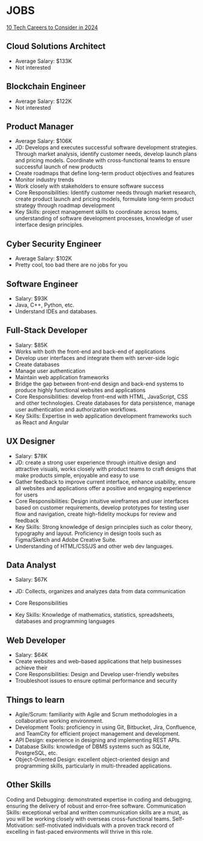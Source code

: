 # JOBS

[10 Tech Careers to Consider in 2024](https://www.youtube.com/watch?v=qSonNq1zHbM)

## Cloud Solutions Architect

- Average Salary: $133K
- Not interested

## Blockchain Engineer

- Average Salary: $122K
- Not interested

## Product Manager

- Average Salary: $106K
- JD: Develops and executes successful software development strategies. Through market analysis, identify customer needs, develop launch plans and pricing models. Coordinate with cross-functional teams to ensure successful launch of new products
- Create roadmaps that define long-term product objectives and features
- Monitor industry trends
- Work closely with stakeholders to ensure software success
- Core Responsibilities: Identify customer needs through market research, create product launch and pricing models, formulate long-term product strategy through roadmap development
- Key Skills: project management skills to coordinate across teams, understanding of software development processes, knowledge of user interface design principles.

## Cyber Security Engineer

- Average Salary: $102K
- Pretty cool, too bad there are no jobs for you

## Software Engineer

- Salary: $93K
- Java, C++, Python, etc.
- Understand IDEs and databases.

## Full-Stack Developer

- Salary: $85K
- Works with both the front-end and back-end of applications
- Develop user interfaces and integrate them with server-side logic
- Create databases
- Manage user authentication
- Maintain web application frameworks
- Bridge the gap between front-end design and back-end systems to produce highly functional websites and applications
- Core Responsibilities: develop front-end with HTML, JavaScript, CSS and other technologies. Create databases for data persistence, manage user authentication and authorization workflows.
- Key Skills: Expertise in web application development frameworks such as React and Angular

## UX Designer

- Salary: $78K
- JD: create a strong user experience through intuitive design and attractive visuals, works closely with product teams to craft designs that make products simple, enjoyable and easy to use
- Gather feedback to improve current interface, enhance usability, ensure all websites and applications offer a positive and engaging experience for users
- Core Responsibilities: Design intuitive wireframes and user interfaces based on customer requirements, develop prototypes for testing user flow and navigation, create high-fidelity mockups for review and feedback
- Key Skills: Strong knowledge of design principles such as color theory, typography and layout. Proficiency in design tools such as Figma/Sketch and Adobe Creative Suite.
- Understanding of HTML/CSS/JS and other web dev languages.


## Data Analyst

- Salary: $67K
- JD: Collects, organizes and analyzes data from data communication

- Core Responsibilities
- Key Skills: Knowledge of mathematics, statistics, spreadsheets, databases and programming languages

## Web Developer

- Salary: $64K
- Create websites and web-based applications that help businesses achieve their
- Core Responsibilities: Design and Develop user-friendly websites
- Troubleshoot issues to ensure optimal performance and security

## Things to learn
- Agile/Scrum: familiarity with Agile and Scrum methodologies in a collaborative working environment.
- Development Tools: proficiency in using Git, Bitbucket, Jira, Confluence, and TeamCity for efficient project management and development.
- API Design: experience in designing and implementing REST APIs.
- Database Skills: knowledge of DBMS systems such as SQLite, PostgreSQL, etc.
- Object-Oriented Design: excellent object-oriented design and programming skills, particularly in multi-threaded applications.

## Other Skills
Coding and Debugging: demonstrated expertise in coding and debugging, ensuring the delivery of robust and error-free software.
Communication Skills: exceptional verbal and written communication skills are a must, as you will be working closely with overseas cross-functional teams.
Self-Motivation: self-motivated individuals with a proven track record of excelling in fast-paced environments will thrive in this role.
